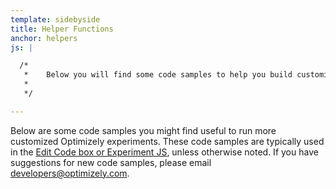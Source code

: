 ```yaml
---
template: sidebyside
title: Helper Functions
anchor: helpers
js: |

  /*
   *	Below you will find some code samples to help you build customized experiments.
   *
   */

---
```


Below are some code samples you might find useful to run more customized Optimizely experiments. These code samples are typically used in the [Edit Code box or Experiment JS](https://help.optimizely.com/hc/en-us/articles/200039835-The-Code-Editor-Edit-Code-and-Experiment-JS-CSS), unless otherwise noted.  If you have suggestions for new code samples, please email developers@optimizely.com.
